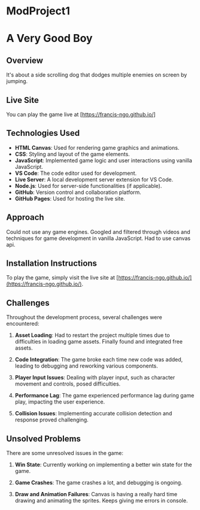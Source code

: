 # ModProject1

# A Very Good Boy

## Overview

It's about a side scrolling dog that dodges multiple enemies on screen by jumping.

## Live Site

You can play the game live at [https://francis-ngo.github.io/]

## Technologies Used

- **HTML Canvas**: Used for rendering game graphics and animations.
- **CSS**: Styling and layout of the game elements.
- **JavaScript**: Implemented game logic and user interactions using vanilla JavaScript.
- **VS Code**: The code editor used for development.
- **Live Server**: A local development server extension for VS Code.
- **Node.js**: Used for server-side functionalities (if applicable).
- **GitHub**: Version control and collaboration platform.
- **GitHub Pages**: Used for hosting the live site.

## Approach

Could not use any game engines. Googled and filtered through videos and techniques for game development in vanilla JavaScript. Had to use canvas api.

## Installation Instructions

To play the game, simply visit the live site at [https://francis-ngo.github.io/](https://francis-ngo.github.io/).

## Challenges

Throughout the development process, several challenges were encountered:

1. **Asset Loading**: Had to restart the project multiple times due to difficulties in loading game assets. Finally found and integrated free assets.

2. **Code Integration**: The game broke each time new code was added, leading to debugging and reworking various components.

3. **Player Input Issues**: Dealing with player input, such as character movement and controls, posed difficulties.

4. **Performance Lag**: The game experienced performance lag during game play, impacting the user experience.

5. **Collision Issues**: Implementing accurate collision detection and response proved challenging.

## Unsolved Problems

There are some unresolved issues in the game:

1. **Win State**: Currently working on implementing a better win state for the game.

2. **Game Crashes**: The game crashes a lot, and debugging is ongoing.
3. **Draw and Animation Failures**: Canvas is having a really hard time drawing and animating the sprites. Keeps giving me errors in console.
